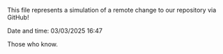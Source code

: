 This file represents a simulation of a remote change to our repository via GitHub!

Date and time: 03/03/2025 16:47

Those who know.
